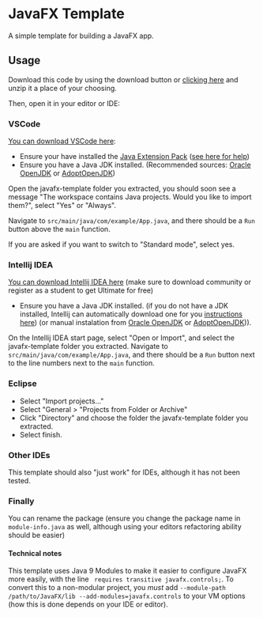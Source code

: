 # JavaFX Template

A simple template for building a JavaFX app.

## Usage

Download this code by using the download button or [clicking here](https://github.com/Noskcaj19/javafx-template/archive/master.zip) and unzip it a place of your choosing.

Then, open it in your editor or IDE:

### VSCode

[You can download VSCode here](https://code.visualstudio.com/docs/java/java-tutorial#_installer-of-visual-studio-code-for-java-developers):

- Ensure your have installed the [Java Extension Pack](https://marketplace.visualstudio.com/items?itemName=vscjava.vscode-java-pack) ([see here for help](https://code.visualstudio.com/docs/editor/extension-gallery))
- Ensure you have a Java JDK installed. (Recommended sources: [Oracle OpenJDK](https://jdk.java.net/) or [AdoptOpenJDK](https://adoptopenjdk.net/))

Open the javafx-template folder you extracted, you should soon see a message "The workspace contains Java projects. Would you like to import them?", select "Yes" or "Always".

Navigate to `src/main/java/com/example/App.java`, and there should be a `Run` button above the `main` function.

If you are asked if you want to switch to "Standard mode", select yes.

### Intellij IDEA

[You can download Intellij IDEA here](https://www.jetbrains.com/idea/download) (make sure to download community or register as a student to get Ultimate for free)

- Ensure you have a Java JDK installed. (if you do not have a JDK installed, Intellij can automatically download one for you [instructions here](https://www.jetbrains.com/help/idea/sdk.html#define-sdk)) (or manual instalation from [Oracle OpenJDK](https://jdk.java.net/) or [AdoptOpenJDK](https://adoptopenjdk.net/))).

On the Intellij IDEA start page, select "Open or Import", and select the javafx-template folder you extracted.
Navigate to `src/main/java/com/example/App.java`, and there should be a `Run` button next to the line numbers next to the `main` function.

### Eclipse

- Select "Import projects..."
- Select "General > "Projects from Folder or Archive"
- Click "Directory" and choose the folder the javafx-template folder you extracted.
- Select finish.

### Other IDEs

This template should also "just work" for IDEs, although it has not been tested.

### Finally

You can rename the package (ensure you change the package name in `module-info.java` as well, although using your editors refactoring ability should be easier)

#### Technical notes

This template uses Java 9 Modules to make it easier to configure JavaFX more easily, with the line ` requires transitive javafx.controls;`.
To convert this to a non-modular project, you _must_ add `--module-path /path/to/JavaFX/lib --add-modules=javafx.controls` to your VM options (how this is done depends on your IDE or editor).
